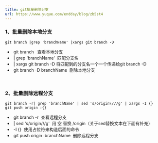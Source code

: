 ```yaml
---
title: git批量删除分支
url: https://www.yuque.com/endday/blog/zb5st4
---
```


<a name="U9Z8k"></a>

### 1、批量删除本地分支

    git branch |grep 'branchName' |xargs git branch -D

-  git branch   查看本地分支
-  | grep 'branchName'  匹配分支名
-  | xargs git branch -D 将匹配到的分支名一个一个传递给git branch -D
-  git branch -D branchName  删除本地分支

 
 <a name="iRKW4"></a>

### 2、批量删除远程分支

    git branch -r| grep 'branchName' | sed 's/origin\///g' | xargs -I {} git push origin :{}

-  git branch -r  查看远程分支
-  | sed 's/origin///g'  用 空 替换 /origin（关于sed替换文本在下面有补充）
-  -I {}  使用占位符来构造后面的命令
-  git push origin :branchName  删除远程分支
